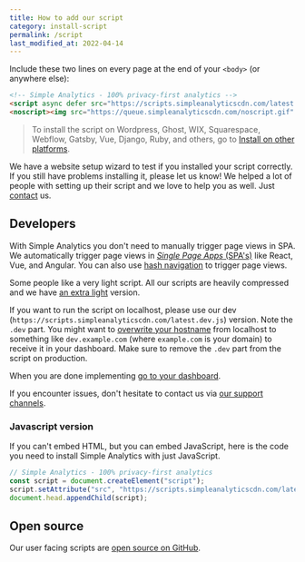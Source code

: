 ```yaml
---
title: How to add our script
category: install-script
permalink: /script
last_modified_at: 2022-04-14
---
```


Include these two lines on every page at the end of your `<body>` (or anywhere else):

<!-- prettier-ignore -->
```html
<!-- Simple Analytics - 100% privacy-first analytics -->
<script async defer src="https://scripts.simpleanalyticscdn.com/latest.js"></script>
<noscript><img src="https://queue.simpleanalyticscdn.com/noscript.gif" alt="" referrerpolicy="no-referrer-when-downgrade" /></noscript>
```

> To install the script on Wordpress, Ghost, WIX, Squarespace, Webflow, Gatsby, Vue, Django, Ruby, and others, go to [Install on other platforms](/install-on-other-platforms).

We have a website setup wizard to test if you installed your script correctly. If you still have problems installing it, please let us know! We helped a lot of people with setting up their script and we love to help you as well. Just [contact](https://simpleanalytics.com/contact) us.

## Developers

With Simple Analytics you don't need to manually trigger page views in SPA. We automatically trigger page views in [_Single Page Apps_ (SPA's)](/trigger-custom-page-views) like React, Vue, and Angular. You can also use [hash navigation](/hash-mode) to trigger page views.

Some people like a very light script. All our scripts are heavily compressed and we have [an extra light](/light) version.

If you want to run the script on localhost, please use our dev (`https://scripts.simpleanalyticscdn.com/latest.dev.js`) version. Note the `.dev` part. You might want to [overwrite your hostname](/overwrite-domain-name) from localhost to something like `dev.example.com` (where `example.com` is your domain) to receive it in your dashboard. Make sure to remove the `.dev` part from the script on production.

When you are done implementing [go to your dashboard](https://simpleanalytics.com/websites).

If you encounter issues, don't hesitate to contact us via [our support channels](https://simpleanalytics.com/contact).

### Javascript version

If you can't embed HTML, but you can embed JavaScript, here is the code you need to install Simple Analytics with just JavaScript.

```js
// Simple Analytics - 100% privacy-first analytics
const script = document.createElement("script");
script.setAttribute("src", "https://scripts.simpleanalyticscdn.com/latest.js");
document.head.appendChild(script);
```

## Open source

Our user facing scripts are [open source on GitHub](https://github.com/simpleanalytics/scripts).

<img class="drawing" src="https://assets.simpleanalytics.com/images/drawings/chart.png" alt="">
